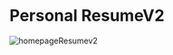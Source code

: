 # Personal ResumeV2
 
![homepageResumev2](https://user-images.githubusercontent.com/78474460/219420159-d6561d6a-7229-4bb3-beeb-143977b14d05.PNG)
